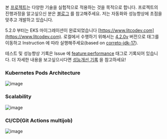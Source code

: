 본 [프로젝트](https://github.com/users/ghkdqhrbals/projects/3)는 다양한 기술을 실험적으로 적용하는 것을 목적으로 합니다. 프로젝트의 진행과정을 알고싶으신 분은 [블로그](https://ghkdqhrbals.github.io/portfolios/docs/project/) 를 참고해주세요. 저는 자동화와 성능향상에 초점을 맞추고 개발하고 있습니다.

5.2.0 부터는 EKS 마이그레이션이 완료되었습니다 [https://www.litcodev.com](https://www.litcodev.com). 로컬에서 수행하기 위해서는 [4.2.0v](https://github.com/ghkdqhrbals/spring-chatting-server/tree/v4.2.0) 버전으로 태그를 이동하고 Instruction 에 따라 실행해주세요(based on [correto-jdk-17](https://docs.aws.amazon.com/corretto/latest/corretto-17-ug/downloads-list.html)).

테스트 및 성능향상 기록은 Issue 에 [feature:performance](https://github.com/ghkdqhrbals/spring-chatting-server/issues?q=is%3Aopen+is%3Aissue+label%3A%22feature%3A+performance%22) 태그로 기록되어 있습니다. 더 자세한 내용을 보고싶으시다면 [성능개선 기록](https://ghkdqhrbals.github.io/portfolios/docs/pf/) 을 참고하세요!

### Kubernetes Pods Architecture
![image](https://github.com/ghkdqhrbals/spring-chatting-server/assets/29156882/e621a68d-ad03-4044-bd03-7600b8815d96)

### Scalability
![image](https://github.com/ghkdqhrbals/spring-chatting-server/assets/29156882/b0489783-27ed-4835-bf49-65f4a2bd0726)

### CI/CD(Git Actions multijob)
![image](https://github.com/ghkdqhrbals/spring-chatting-server/assets/29156882/93171586-1282-4dbf-8d04-67337549b530)

